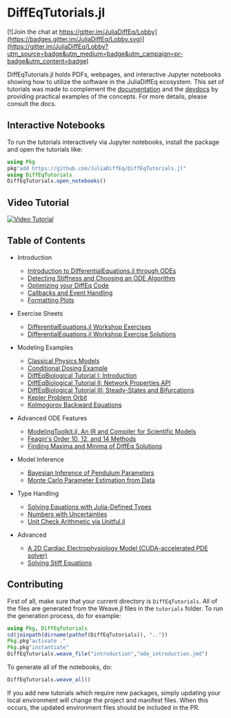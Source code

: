 # DiffEqTutorials.jl

[![Join the chat at https://gitter.im/JuliaDiffEq/Lobby](https://badges.gitter.im/JuliaDiffEq/Lobby.svg)](https://gitter.im/JuliaDiffEq/Lobby?utm_source=badge&utm_medium=badge&utm_campaign=pr-badge&utm_content=badge)

DiffEqTutorials.jl holds PDFs, webpages, and interactive Jupyter notebooks
showing how to utilize the software in the JuliaDiffEq ecosystem. This set of
tutorials was made to complement the
[documentation](http://docs.juliadiffeq.org/dev/) and the
[devdocs](http://devdocs.juliadiffeq.org/dev/)
by providing practical examples of the concepts. For more details, please
consult the docs.

## Interactive Notebooks

To run the tutorials interactively via Jupyter notebooks, install the package
and open the tutorials like:

```julia
using Pkg
pkg"add https://github.com/JuliaDiffEq/DiffEqTutorials.jl"
using DiffEqTutorials
DiffEqTutorials.open_notebooks()
```

## Video Tutorial

[![Video Tutorial](https://user-images.githubusercontent.com/1814174/36342812-bdfd0606-13b8-11e8-9eff-ff219de909e5.PNG)](https://youtu.be/KPEqYtEd-zY)

## Table of Contents

- Introduction
  - [Introduction to DifferentialEquations.jl through ODEs](http://tutorials.juliadiffeq.org/html/introduction/01-ode_introduction.html)
  - [Detecting Stiffness and Choosing an ODE Algorithm](http://tutorials.juliadiffeq.org/html/introduction/02-choosing_algs.html)
  - [Optimizing your DiffEq Code](http://tutorials.juliadiffeq.org/html/introduction/03-optimizing_diffeq_code.html)
  - [Callbacks and Event Handling](http://tutorials.juliadiffeq.org/html/introduction/04-callbacks_and_events.html)
  - [Formatting Plots](http://tutorials.juliadiffeq.org/html/introduction/05-formatting_plots.html)
- Exercise Sheets
  - [DifferentialEquations.jl Workshop Exercises](http://tutorials.juliadiffeq.org/html/exercises/01-workshop_exercises.html)
  - [DifferentialEquations.jl Workshop Exercise Solutions](http://tutorials.juliadiffeq.org/html/exercises/02-workshop_solutions.html)
- Modeling Examples
  - [Classical Physics Models](http://tutorials.juliadiffeq.org/html/models/01-classical_physics.html)
  - [Conditional Dosing Example](http://tutorials.juliadiffeq.org/html/models/02-conditional_dosing.html)
  - [DiffEqBiological Tutorial I: Introduction](http://tutorials.juliadiffeq.org/html/models/03-diffeqbio_I_introduction.html)
  - [DiffEqBiological Tutorial II: Network Properties API](http://tutorials.juliadiffeq.org/html/models/04-diffeqbio_II_networkproperties.html)
  - [DiffEqBiological Tutorial III: Steady-States and Bifurcations](http://tutorials.juliadiffeq.org/html/models/04b-diffeqbio_III_steadystates.html)
  - [Kepler Problem Orbit](http://tutorials.juliadiffeq.org/html/models/05-kepler_problem.html)
  - [Kolmogorov Backward Equations](http://tutorials.juliadiffeq.org/html/models/08-kolmogorov_equations.html)
- Advanced ODE Features
  - [ModelingToolkit.jl, An IR and Compiler for Scientific Models](http://tutorials.juliadiffeq.org/html/ode_extras/01-ModelingToolkit.html)
  - [Feagin's Order 10, 12, and 14 Methods](http://tutorials.juliadiffeq.org/html/ode_extras/02-feagin.html)
  - [Finding Maxima and Minima of DiffEq Solutions](http://tutorials.juliadiffeq.org/html/ode_extras/03-ode_minmax.html)

- Model Inference
  - [Bayesian Inference of Pendulum Parameters](http://tutorials.juliadiffeq.org/html/model_inference/01-pendulum_bayesian_inference.html)
  - [Monte Carlo Parameter Estimation from Data](http://tutorials.juliadiffeq.org/html/model_inference/02-monte_carlo_parameter_estim.html)
- Type Handling
  - [Solving Equations with Julia-Defined Types](http://tutorials.juliadiffeq.org/html/type_handling/01-number_types.html)
  - [Numbers with Uncertainties](http://tutorials.juliadiffeq.org/html/type_handling/02-uncertainties.html)
  - [Unit Check Arithmetic via Unitful.jl](http://tutorials.juliadiffeq.org/html/type_handling/03-unitful.html)
- Advanced
  - [A 2D Cardiac Electrophysiology Model (CUDA-accelerated PDE solver)](http://tutorials.juliadiffeq.org/html/advanced/01-beeler_reuter.html)
  - [Solving Stiff Equations](http://tutorials.juliadiffeq.org/html/advanced/02-advanced_ODE_solving.html)

## Contributing

First of all, make sure that your current directory is `DiffEqTutorials`. All
of the files are generated from the Weave.jl files in the `tutorials` folder.
To run the generation process, do for example:

```julia
using Pkg, DiffEqTutorials
cd(joinpath(dirname(pathof(DiffEqTutorials)), ".."))
Pkg.pkg"activate ."
Pkg.pkg"instantiate"
DiffEqTutorials.weave_file("introduction","ode_introduction.jmd")
```

To generate all of the notebooks, do:

```julia
DiffEqTutorials.weave_all()
```

If you add new tutorials which require new packages, simply updating your local
environment will change the project and manifest files. When this occurs, the
updated environment files should be included in the PR.
